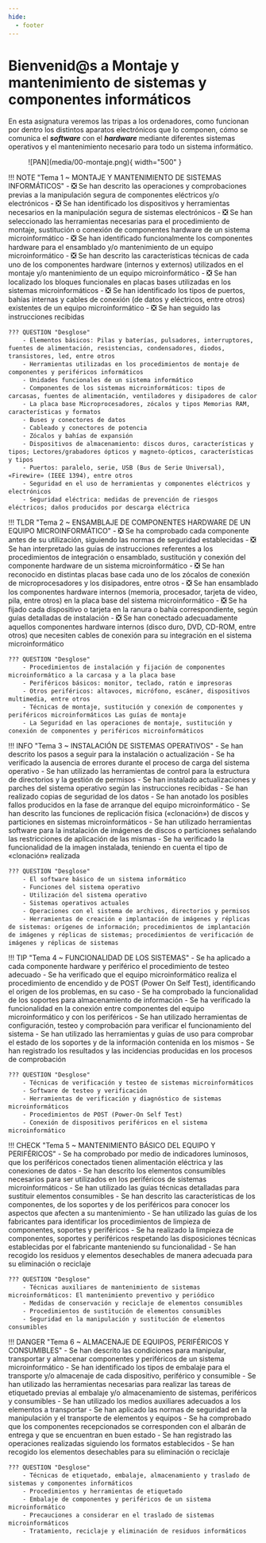 ```yaml
---
hide:
  - footer
---
```


# Bienvenid@s a Montaje y mantenimiento de sistemas y componentes informáticos

En esta asignatura veremos las tripas a los ordenadores, como funcionan por dentro los distintos aparatos electrónicos que lo componen, cómo se comunica el **_software_** con el **_hardware_** mediante diferentes sistemas operativos y el mantenimiento necesario para todo un sistema informático.

<figure markdown>
  ![PAN](media/00-montaje.png){ width="500" }
  <figcaption></figcaption>
</figure>

!!! NOTE "Tema 1 ~ MONTAJE Y MANTENIMIENTO DE SISTEMAS INFORMÁTICOS"
    - ❎ Se han descrito las operaciones y comprobaciones previas a la manipulación segura de componentes eléctricos y/o electrónicos
    - ❎ Se han identificado los dispositivos y herramientas necesarios en la manipulación segura de sistemas electrónicos
    - ❎ Se han seleccionado las herramientas necesarias para el procedimiento de montaje, sustitución o conexión de componentes hardware de un sistema microinformático
    - ❎ Se han identificado funcionalmente los componentes hardware para el ensamblado y/o mantenimiento de un equipo microinformático
    - ❎ Se han descrito las características técnicas de cada uno de los componentes hardware (internos y externos) utilizados en el montaje y/o mantenimiento de un equipo microinformático
    - ❎ Se han localizado los bloques funcionales en placas bases utilizadas en los sistemas microinformáticos
    - ❎ Se han identificado los tipos de puertos, bahías internas y cables de conexión (de datos y eléctricos, entre otros) existentes de un equipo microinformático
    - ❎ Se han seguido las instrucciones recibidas

    ??? QUESTION "Desglose"
        - Elementos básicos: Pilas y baterías, pulsadores, interruptores, fuentes de alimentación, resistencias, condensadores, diodos, transistores, led, entre otros
        - Herramientas utilizadas en los procedimientos de montaje de componentes y periféricos informáticos
        - Unidades funcionales de un sistema informático
        - Componentes de los sistemas microinformáticos: tipos de carcasas, fuentes de alimentación, ventiladores y disipadores de calor
        - La placa base Microprocesadores, zócalos y tipos Memorias RAM, características y formatos
        - Buses y conectores de datos
        - Cableado y conectores de potencia
        - Zócalos y bahías de expansión
        - Dispositivos de almacenamiento: discos duros, características y tipos; Lectores/grabadores ópticos y magneto-ópticos, características y tipos
        - Puertos: paralelo, serie, USB (Bus de Serie Universal), «Firewire» (IEEE 1394), entre otros
        - Seguridad en el uso de herramientas y componentes eléctricos y electrónicos
        - Seguridad eléctrica: medidas de prevención de riesgos eléctricos; daños producidos por descarga eléctrica




!!! TLDR "Tema 2 ~ ENSAMBLAJE DE COMPONENTES HARDWARE DE UN EQUIPO MICROINFORMÁTICO"
    - ❎ Se ha comprobado cada componente antes de su utilización, siguiendo las normas de seguridad establecidas
    - ❎ Se han interpretado las guías de instrucciones referentes a los procedimientos de integración o ensamblado, sustitución y conexión del componente hardware de un sistema microinformático
    - ❎ Se han reconocido en distintas placas base cada uno de los zócalos de conexión de microprocesadores y los disipadores, entre otros
    - ❎ Se han ensamblado los componentes hardware internos (memoria, procesador, tarjeta de video, pila, entre otros) en la placa base del sistema microinformático
    - ❎ Se ha fijado cada dispositivo o tarjeta en la ranura o bahía correspondiente, según guías detalladas de instalación
    - ❎ Se han conectado adecuadamente aquellos componentes hardware internos (disco duro, DVD, CD-ROM, entre otros) que necesiten cables de conexión para su integración en el sistema microinformático

    ??? QUESTION "Desglose"
        - Procedimientos de instalación y fijación de componentes microinformático a la carcasa y a la placa base
        - Periféricos básicos: monitor, teclado, ratón e impresoras
        - Otros periféricos: altavoces, micrófono, escáner, dispositivos multimedia, entre otros
        - Técnicas de montaje, sustitución y conexión de componentes y periféricos microinformáticos Las guías de montaje
        - La Seguridad en las operaciones de montaje, sustitución y conexión de componentes y periféricos microinformáticos


!!! INFO "Tema 3 ~ INSTALACIÓN DE SISTEMAS OPERATIVOS"
    - Se han descrito los pasos a seguir para la instalación o actualización
    - Se ha verificado la ausencia de errores durante el proceso de carga del sistema operativo
    - Se han utilizado las herramientas de control para la estructura de directorios y la gestión de permisos
    - Se han instalado actualizaciones y parches del sistema operativo según las instrucciones recibidas
    - Se han realizado copias de seguridad de los datos
    - Se han anotado los posibles fallos producidos en la fase de arranque del equipo microinformático
    - Se han descrito las funciones de replicación física («clonación») de discos y particiones en sistemas microinformáticos
    - Se han utilizado herramientas software para la instalación de imágenes de discos o particiones señalando las restricciones de aplicación de las mismas
    - Se ha verificado la funcionalidad de la imagen instalada, teniendo en cuenta el tipo de «clonación» realizada

    ??? QUESTION "Desglose"
        - El software básico de un sistema informático
        - Funciones del sistema operativo
        - Utilización del sistema operativo
        - Sistemas operativos actuales
        - Operaciones con el sistema de archivos, directorios y permisos
        - Herramientas de creación e implantación de imágenes y réplicas de sistemas: orígenes de información; procedimientos de implantación de imágenes y réplicas de sistemas; procedimientos de verificación de imágenes y réplicas de sistemas


!!! TIP "Tema 4 ~ FUNCIONALIDAD DE LOS SISTEMAS"
    - Se ha aplicado a cada componente hardware y periférico el procedimiento de testeo adecuado
    - Se ha verificado que el equipo microinformático realiza el procedimiento de encendido y de POST (Power On Self Test), identificando el origen de los problemas, en su caso
    - Se ha comprobado la funcionalidad de los soportes para almacenamiento de información
    - Se ha verificado la funcionalidad en la conexión entre componentes del equipo microinformático y con los periféricos
    - Se han utilizado herramientas de configuración, testeo y comprobación para verificar el funcionamiento del sistema
    - Se han utilizado las herramientas y guías de uso para comprobar el estado de los soportes y de la información contenida en los mismos
    - Se han registrado los resultados y las incidencias producidas en los procesos de comprobación

    ??? QUESTION "Desglose"
        - Técnicas de verificación y testeo de sistemas microinformáticos
        - Software de testeo y verificación
        - Herramientas de verificación y diagnóstico de sistemas microinformáticos
        - Procedimientos de POST (Power-On Self Test)
        - Conexión de dispositivos periféricos en el sistema microinformático


!!! CHECK "Tema 5 ~ MANTENIMIENTO BÁSICO DEL EQUIPO Y PERIFÉRICOS"
    - Se ha comprobado por medio de indicadores luminosos, que los periféricos conectados tienen alimentación eléctrica y las conexiones de datos
    - Se han descrito los elementos consumibles necesarios para ser utilizados en los periféricos de sistemas microinformáticos
    - Se han utilizado las guías técnicas detalladas para sustituir elementos consumibles
    - Se han descrito las características de los componentes, de los soportes y de los periféricos para conocer los aspectos que afecten a su mantenimiento
    - Se han utilizado las guías de los fabricantes para identificar los procedimientos de limpieza de componentes, soportes y periféricos
    - Se ha realizado la limpieza de componentes, soportes y periféricos respetando las disposiciones técnicas establecidas por el fabricante manteniendo su funcionalidad
    - Se han recogido los residuos y elementos desechables de manera adecuada para su eliminación o reciclaje

    ??? QUESTION "Desglose"
        - Técnicas auxiliares de mantenimiento de sistemas microinformáticos: El mantenimiento preventivo y periódico
        - Medidas de conservación y reciclaje de elementos consumibles
        - Procedimientos de sustitución de elementos consumibles
        - Seguridad en la manipulación y sustitución de elementos consumibles


!!! DANGER "Tema 6 ~ ALMACENAJE DE EQUIPOS, PERIFÉRICOS Y CONSUMIBLES"
    - Se han descrito las condiciones para manipular, transportar y almacenar componentes y periféricos de un sistema microinformático
    - Se han identificado los tipos de embalaje para el transporte y/o almacenaje de cada dispositivo, periférico y consumible
    - Se han utilizado las herramientas necesarias para realizar las tareas de etiquetado previas al embalaje y/o almacenamiento de sistemas, periféricos y consumibles
    - Se han utilizado los medios auxiliares adecuados a los elementos a transportar
    - Se han aplicado las normas de seguridad en la manipulación y el transporte de elementos y equipos
    - Se ha comprobado que los componentes recepcionados se corresponden con el albarán de entrega y que se encuentran en buen estado
    - Se han registrado las operaciones realizadas siguiendo los formatos establecidos
    - Se han recogido los elementos desechables para su eliminación o reciclaje

    ??? QUESTION "Desglose"
        - Técnicas de etiquetado, embalaje, almacenamiento y traslado de sistemas y componentes informáticos
        - Procedimientos y herramientas de etiquetado
        - Embalaje de componentes y periféricos de un sistema microinformático
        - Precauciones a considerar en el traslado de sistemas microinformáticos
        - Tratamiento, reciclaje y eliminación de residuos informáticos